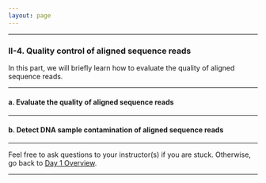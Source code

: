 ```yaml
---
layout: page
---
```


---

### II-4. Quality control of aligned sequence reads

In this part, we will briefly learn how to evaluate the quality of
aligned sequence reads.

---

#### a. Evaluate the quality of aligned sequence reads

---
  
#### b. Detect DNA sample contamination of aligned sequence reads
   
---

Feel free to ask questions to your instructor(s) if you are stuck. 
Otherwise, go back to [Day 1 Overview](../day1).

---
